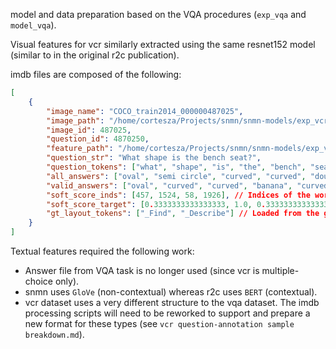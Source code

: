 model and data preparation based on the VQA procedures (`exp_vqa` and `model_vqa`).

Visual features for vcr similarly extracted using the same resnet152 model (similar to in the original r2c publication).

imdb files are composed of the following:
```json
[
    {
        "image_name": "COCO_train2014_000000487025",
        "image_path": "/home/cortesza/Projects/snmn/snmn-models/exp_vcr/coco_dataset/images/train2014/COCO_train2014_000000487025.jpg",
        "image_id": 487025,
        "question_id": 4870250,
        "feature_path": "/home/cortesza/Projects/snmn/snmn-models/exp_vcr/data/resnet152_c5_7x7/train2014/COCO_train2014_000000487025.npy",
        "question_str": "What shape is the bench seat?",
        "question_tokens": ["what", "shape", "is", "the", "bench", "seat", "?"],
        "all_answers": ["oval", "semi circle", "curved", "curved", "double curve", "banana", "curved", "wavy", "twisting", "curved"],
        "valid_answers": ["oval", "curved", "curved", "banana", "curved", "wavy", "curved"],
        "soft_score_inds": [457, 1524, 58, 1926], // Indices of the word in the answers_vqa vocabulary file.
        "soft_score_target": [0.3333333333333333, 1.0, 0.3333333333333333, 0.3333333333333333], // Calculated with the folling: min(1., <answer_count_in_valid_answers> / 3.)
        "gt_layout_tokens": ["_Find", "_Describe"] // Loaded from the gt_layout npy files using question id as key.
    }
]
```

Textual features required the following work:
* Answer file from VQA task is no longer used (since vcr is multiple-choice only).
* snmn uses `GloVe` (non-contextual) whereas r2c uses `BERT` (contextual).
* vcr dataset uses a very different structure to the vqa dataset. The imdb processing scripts will need to be reworked to support and prepare a new format for these types (see `vcr question-annotation sample breakdown.md`).

